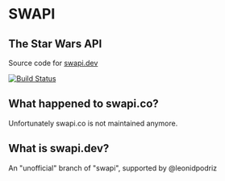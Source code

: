 # SWAPI
## The Star Wars API 

Source code for [swapi.dev](https://swapi.dev)

[![Build Status](https://travis-ci.com/leonidpodriz/swapi.svg?branch=master)](https://travis-ci.com/leonidpodriz/swapi)

## What happened to swapi.co? 
Unfortunately swapi.co is not maintained anymore. 

## What is swapi.dev? 
An "unofficial" branch of "swapi", supported by @leonidpodriz
